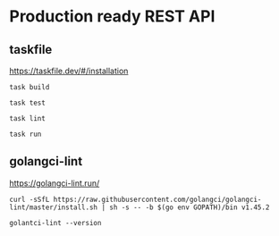 # Production ready REST API

## taskfile

https://taskfile.dev/#/installation

```shell
task build

task test

task lint

task run
```

## golangci-lint

https://golangci-lint.run/

```shell
curl -sSfL https://raw.githubusercontent.com/golangci/golangci-lint/master/install.sh | sh -s -- -b $(go env GOPATH)/bin v1.45.2

golantci-lint --version
```

